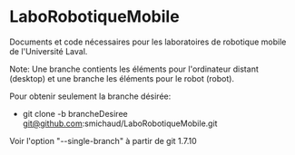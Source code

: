 # LaboRobotiqueMobile
Documents et code nécessaires pour les laboratoires de robotique mobile de l'Université Laval.

Note: Une branche contients les éléments pour l'ordinateur distant (desktop) et une branche les éléments pour le robot (robot).

Pour obtenir seulement la branche désirée:
- git clone -b brancheDesiree git@github.com:smichaud/LaboRobotiqueMobile.git

Voir l'option "--single-branch" à partir de git 1.7.10
